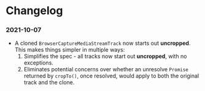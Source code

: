 # Changelog
### 2021-10-07
* A cloned `BrowserCaptureMediaStreamTrack` now starts out **uncropped**. This makes things simpler in multiple ways:
  1. Simplifies the spec - all tracks now start out **uncropped**, with no exceptions.
  2. Eliminates potential concerns over whether an unresolve `Promise` returned by `cropTo()`, once resolved, would apply to both the original track and the clone.